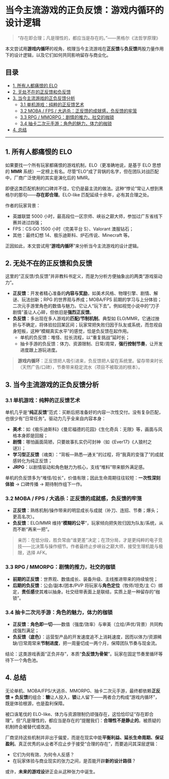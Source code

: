 # 当今主流游戏的正负反馈：游戏内循环的设计逻辑

> “存在即合理；凡是理性的，都应当是存在的。”——黑格尔《法哲学原理》

本文尝试用**游戏内循环**的视角，梳理当今主流游戏在**正反馈**与**负反馈**两股力量作用下的设计逻辑，以及它们如何共同影响留存与商业化。

## 目录
- [1. 所有人都痛恨的 ELO](#1-所有人都痛恨的-elo)
- [2. 无处不在的正反馈和负反馈](#2-无处不在的正反馈和负反馈)
- [3. 当今主流游戏的正负反馈分析](#3-当今主流游戏的正负反馈分析)
  - [3.1 单机游戏：纯粹的正反馈艺术](#31-单机游戏纯粹的正反馈艺术)
  - [3.2 MOBA / FPS / 大逃杀：正反馈的成就感，负反馈的牢笼](#32-moba--fps--大逃杀正反馈的成就感负反馈的牢笼)
  - [3.3 RPG / MMORPG：剧情的推力，社交的枷锁](#33-rpg--mmorpg剧情的推力社交的枷锁)
  - [3.4 抽卡二次元手游：角色的魅力，体力的枷锁](#34-抽卡二次元手游角色的魅力体力的枷锁)
- [4. 总结](#4-总结)

---

## 1. 所有人都痛恨的 ELO

如果要找一个所有玩家都痛恨的游戏机制，ELO（更准确地说，是基于 ELO 思想的 **MMR** 系统）一定榜上有名。尽管“ELO”成了背锅的名字，但在团队对战匹配中，厂商广泛使用的其实是演化后的 MMR。

即便这类匹配机制的口碑并不佳，它仍是最主流的做法。这种“悖论”常让人想到黑格尔的那句——**存在即合理**。ELO-like 匹配延续十余年，必有其合理之处。

作者的玩家背景：
- 英雄联盟 5000 小时，最高段位一区宗师、峡谷之巅大师，参加过广东省线下赛并进过四强；
- FPS：CS:GO 1500 小时（完美平台 S）、Valorant 澳服钻石；
- 其他：最终幻想 14、极乐迪斯科、炉石传说、Minecraft 等。

正因如此，本文尝试用“**游戏内循环**”来分析当今主流游戏的设计逻辑。

## 2. 无处不在的正反馈和负反馈

这里的“正反馈/负反馈”并非教科书定义，而是为分析方便抽象出的两类“游戏驱动力”。

- **正反馈**：开发者精心准备的**内容与奖励**，如美术风格、物理引擎、剧情、解谜、玩法创新；RPG 的世界观与养成；MOBA/FPS 前期的学习与上分体验；二次元手游里角色的数值与魅力。它让人“玩下去”。例如视觉小说中的“刀子剧情”虽让人心碎，但依旧是**强烈正反馈**。  
- **负反馈**：多出现在多人游戏的**匹配/节制机制**。典型如 ELO/MMR，它通过挫折与不确定，将体验拉回某区间；玩家常把失败归因于队友或系统，而忽视自身短板，这种“模糊真实水平”的感觉，恰是负反馈在起作用。  
  - 单机的负反馈：堆怪、拉长流程，以“重复挑战”延时长；  
  - 抽卡手游的负反馈：体力、资源限制、日常/周常，**强行控制节奏**，让开发进度跟上游玩进度。

> **游戏内循环**：正反馈把人吸引进来，负反馈把人留在系统里。留存带来时长（天然广告/口碑），节奏带来稳定流水（项目不被取消的根本）。

## 3. 当今主流游戏的正负反馈分析

### 3.1 单机游戏：纯粹的正反馈艺术

单机几乎是“**纯正反馈**”范式：买断后把准备好的内容一次性交付。没有复杂匹配，也很少有“日常任务”。驱动力几乎全来自内容本身：

- **美术**：如《极乐迪斯科》《曼尼福德的花园》《生化奇兵：无限》等，画面与风格本身即是回报；
- **剧情**：哪怕画面简陋，只要故事扎实仍可封神（如《Ever17》《人狼村之谜》）；
- **学习型正反馈**（魂类）：“背板—熟悉—通关”的过程，将“我真的变强了”的成就感转化为纯正反馈；
- **JRPG**：以剧情驱动和角色魅力为核心，支线“堆料”带来额外满足感。

单机的负反馈多为“堆怪/拉长”，价值有限；因此生命周期往往较短：**一次性深刻体验** → 口碑传播 → 期待制作组下一作。

### 3.2 MOBA / FPS / 大逃杀：正反馈的成就感，负反馈的牢笼

- **正反馈**：熟练机制/操作带来的明显成长与成就（补刀、连招、节奏；爆头；更高名次）。  
- **负反馈**：ELO/MMR 维持“**模糊的公平**”，玩家倾向把失败归因为队友/系统，从而不断“再来一把”。

> 亲历：在低分段，胜负常由“谁更差”决定；在顶分局，才是更纯粹的电子竞技——比决策与操作细节。作者最终止步峡谷之巅大师，接受生理机能与极限，选择 AFK。

### 3.3 RPG / MMORPG：剧情的推力，社交的枷锁

- **前期的正反馈**：世界观、数值成长、装备升级、主线推进带来的持续愉悦；  
- **后期的负反馈**：公会/副本/团本/PVP 将玩家与**角色定位**（牧师/坦克/主 C）绑定，**责任感**使其难以抽身。社交纽带表面上是联结，实质上是一种留存的“枷锁”。

### 3.4 抽卡二次元手游：角色的魅力，体力的枷锁

- **正反馈**：**角色即一切**——数值（强度/效率）与审美（立绘/声优/背景）共同构成强烈满足；  
- **负反馈（底色）**：运营型产品的开发速度追不上消耗速度，因而以体力/资源稀缺/日常周常来**节制进度**，把一周量切成一两个月，保障团队节奏与现金流。

结论：这类游戏表面“正负并存”，本质“**负反馈为骨架**”。玩家在固定节奏里循环等待下一个角色池。

## 4. 总结

无论单机、MOBA/FPS/大逃杀、MMORPG、抽卡二次元手游，最终都依赖**正反馈 + 负反馈**的组合：**糖**让人投入，**锁**让人留下——两者合力构成“游戏内循环”，既是体验根源，也是盈利保障。

被口诛笔伐的 ELO-like、体力与资源限制仍顽强存在，这恰恰印证“存在即合理”。但“凡是理性的，都应当是存在的”提醒我们：**合理性不是静止的**。被质疑的机制终会被替代或改造。

厂商坚持这些机制并非出于偏爱，而是在现实中能**平衡利益、延长生命周期、保证盈利**。真正优秀的从业者不应止步于接受“合理的存在”，而要追问其深层逻辑：
- 它们为何有效、为何令人反感？
- 在玩家体验与商业现实的张力之间，是否能开辟**新的设计路径**？

或许，**未来的游戏设计**正会从这种张力中诞生。
